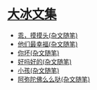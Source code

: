 <link href="../../css/style.css" rel="stylesheet" type="text/css" />

# [大冰文集](http://m.99csw.com/author/%E5%A4%A7%E5%86%B0.html)

<div class="dir">

+ [乖，摸摸头(杂文随笔)](http://m.99csw.com/book/9549/index.html)
+ [他们最幸福(杂文随笔)](http://m.99csw.com/book/9551/index.html)
+ [你坏(杂文随笔)](http://m.99csw.com/book/10016/index.html)
+ [好吗好的(杂文随笔)](http://m.99csw.com/book/9550/index.html)
+ [小孩(杂文随笔)](http://m.99csw.com/book/10092/index.html)
+ [阿弥陀佛么么哒(杂文随笔)](http://m.99csw.com/book/9548/index.html)

</div>
